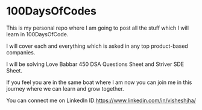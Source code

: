 # 100DaysOfCodes
This is my personal repo where I am going to post all the stuff which I will learn in 100DaysOfCode.

I will cover each and everything which is asked in any top product-based companies.

I will be solving Love Babbar 450 DSA Questions Sheet and Striver SDE Sheet.

If you feel you are in the same boat where I am now you can join me in this journey where we can learn and grow together.

You can connect me on LinkedIn ID:https://www.linkedin.com/in/visheshjha/
